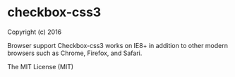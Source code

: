 # checkbox-css3
Copyright (c) 2016

Browser support
Checkbox-css3 works on IE8+ in addition to other modern browsers such as Chrome, Firefox, and Safari.

The MIT License (MIT)




